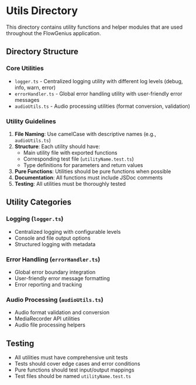 # Utils Directory

This directory contains utility functions and helper modules that are used throughout the FlowGenius application.

## Directory Structure

### Core Utilities
- `logger.ts` - Centralized logging utility with different log levels (debug, info, warn, error)
- `errorHandler.ts` - Global error handling utility with user-friendly error messages
- `audioUtils.ts` - Audio processing utilities (format conversion, validation)

### Utility Guidelines

1. **File Naming**: Use camelCase with descriptive names (e.g., `audioUtils.ts`)
2. **Structure**: Each utility should have:
   - Main utility file with exported functions
   - Corresponding test file (`utilityName.test.ts`)
   - Type definitions for parameters and return values
3. **Pure Functions**: Utilities should be pure functions when possible
4. **Documentation**: All functions must include JSDoc comments
5. **Testing**: All utilities must be thoroughly tested

## Utility Categories

### Logging (`logger.ts`)
- Centralized logging with configurable levels
- Console and file output options
- Structured logging with metadata

### Error Handling (`errorHandler.ts`)
- Global error boundary integration
- User-friendly error message formatting
- Error reporting and tracking

### Audio Processing (`audioUtils.ts`)
- Audio format validation and conversion
- MediaRecorder API utilities
- Audio file processing helpers

## Testing

- All utilities must have comprehensive unit tests
- Tests should cover edge cases and error conditions
- Pure functions should test input/output mappings
- Test files should be named `utilityName.test.ts` 